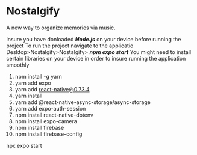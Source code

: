 # Nostalgify
A new way to organize memories via music.

Insure you have donloaded ***Node.js*** on your device before running the project
To run the project navigate to the applicatio Desktop>Nostalgify>Nostalgify> ***npm expo start***
You might need to install certain libraries on your device in order to insure running the application smoothly

1) npm install -g yarn
2) yarn add expo
3) yarn add react-native@0.73.4
4) yarn install
5) yarn add @react-native-async-storage/async-storage
6) yarn add expo-auth-session
7) npm install react-native-dotenv
8) npm install expo-camera
9) npm install firebase
10) npm install firebase-config

npx expo start



